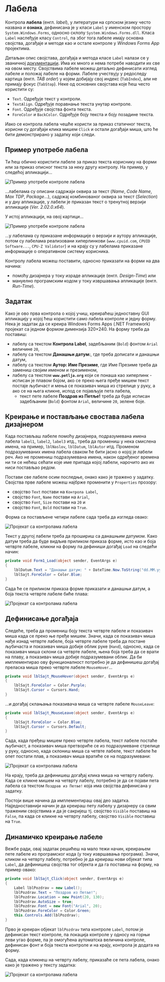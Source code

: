 # Лабела

Контрола **лабела** (енгл. *label*), у литератури на српском језику често
названа и **ознака**, дефинисана је у класи `Label` у именском простору
`System.Windows.Forms`, односно склопу `System.Windows.Forms.dll`. Класа
`Label` наслеђује класу `Control`, па због тога лабеле имају основна својства,
догађаје и методе као и остале контроле у *Windows Forms App* пројектима.

Детаљан опис својстава, догађаја и метода класе `Label` налази се у званичној
[документацији](https://learn.microsoft.com/en-us/dotnet/api/system.windows.forms.label?view=netframework-4.8).
Има их много и нема потребе наводити их све на овом месту. Својствима лабеле
можеш детаљно дефинисати изглед лабеле и положај лабеле на форми. Лабеле
учествују у редоследу картица (енгл. *TAB order*) у којем добијају свој индекс
(`TabIndex`), али не примају фокус (`TabStop`). Неке од основних својстава које
ћеш често користити су:

* `Text`. Одређује текст у контроли.
* `TextAlign`. Одређује поравнање текста унутар контроле.
* `Font`. Одређује својства фонта текста.
* `ForeColor` и `BackColor`. Одређује боју текста и боју позадине текста.

Иако се контрола лабела чешће користи за приказ статичног текста, корисни су
догађаји клика мишем `Click` и остали догађаји миша, што ће бити демонстрирано
у задатку који следи.

## Пример употребе лабела

Ти ћеш обично користити лабеле за приказ текста кориснику на форми или за
приказ описног текста за неку другу контролу. На пример, у следећој
апликацији...

![Пример употребе контроле лабела](./images/labela-primer-upotrebe1.png)

...лабелама су описани садржаји оквира за текст (*Name*, *Code Name*,
*Max TDP*, *Package*...), садржај комбинованог оквира за текст (*Selection*) и
у дну апликације, у лабели је приказан текст о тренутној верзији апликације
(*Ver. 2.02.0.x64*).

У истој апликацији, на овој картици...

![Пример употребе контроле лабела](./images/labela-primer-upotrebe2.png)

...у лабелама су приказане информације о верзији и аутору апликације, потом су
лабелама реализовани хиперлинкови (`www.cpuid.com`, `CPUID Software...`,
`CPU-Z Validator`) и на крају су у лабелама приказане информације о оперативном
систему корисника.

Контролу лабела можеш поставити, односно приказати на форми на два начина:

* помоћу дизајнера у току израде апликације (енгл. *Design-Time*) или
* мануелно програмским кодом у току извршавања апликације (енгл. *Run-Time*).

## Задатак

Како је ово прва контрола о којој учиш, креираћеш једноставну GUI апликацију
у којој ћеш користити само лабела контроле и једну форму. Нека је задатак да
се креира Windows Forms Apps (.NET Framework) пројекат са једном формом
димензија 320×240. На форму треба да поставиш:

* лабелу са текстом **Контрола Label**, задебљаним (`Bold`) фонтом `Arial`
величине `20`,
* лабелу са текстом **Данашњи датум:**, где треба дописати и данашњи датум,
* лабелу са текстом **Аутор: Име Презиме**, где Име Презиме треба да замениш
својим именом и презименом,
* лабелу са текстом **`www.petlja.org`** који се понаша као хиперлинк - исписан
је плавом бојом, ако се преко њега пређе мишем текст постаје љубичаст и мења се
показивач миша из стрелице у руку, а ако се на њега кликне, испод се појављује
пета лабела,
  * текст пете лабеле **Поздрав из Петље!** треба да буде исписан задебљаним
  (`Bold`) фонтом `Arial`, величине `20`, зелене боје.

## Креирање и постављање свостава лабела дизајнером

Када постављаш лабеле помоћу дизајнера, подразумевана имена лабела `label1`,
`label2`, `label3` итд., треба да промениш у нека смислена имена, на пример,
`lblNaslov`, `lblDatum`, `lblAutor` итд. Променом подразумеваних имена лабела
сваком ће бити јасно о којој је лабели реч. Ако не промениш подразумевана
имена, након одређеног времена ни ти се нећеш сећати које име припада којој
лабели, нарочито ако их ниси постављао редом.

Постави све лабеле осим последње, онако како је тражено у задатку. Својства
прве лабеле можеш најбрже променити у `Properties` прозору:

* својство `Text` постави на `Контрола Label`,
* својство `Font`, `Name` постави на `Arial`,
* својство `Font`, `Size` постави на `20` и
* својство `Font`, `Bold` постави на `True`.

Форма са постављене четири лабеле сада треба да изгледа овако:

![Пројекат са контролама лабела](./images/labela-01.png)

Текст у другој лабели треба да прошириш са данашњим датумом. Како датум треба
да буде видљив приликом приказа форме, исто као и боја четврте лабеле, кликни
на форму па дефиниши догађај `Load` на следећи начин:

```cs
private void Form1_Load(object sender, EventArgs e)
{
    lblDatum.Text = "Данашњи датум: " + DateTime.Now.ToString("dd.MM.yyyy.");
    lblSajt.ForeColor = Color.Blue;
}
```

Сада ће се приликом приказа форме приказати и данашњи датум, а боја текста
четврте лабеле биће плава:

![Пројекат са контролама лабела](./images/labela-02.png)

## Дефинисање догађаја

Следеће, треба да промениш боју текста четврте лабеле и показивач миша када се
преко ње пређе мишем. Значи, када се показивач миша нађе изнад четврте лабеле,
боја четврте лабеле треба да постане љубичаста и показивач миша добије облик
руке (`Hand`), односно, када се показивач миша склони са четврте лабеле, њена
боја треба да се врати на плаву, а показивач миша добије подразумевани облик.
Да би имплементирао ову функционалност потребно је да дефинишеш догађај
преласка миша преко четврте лабеле `MouseHover`...

```cs
private void lblSajt_MouseHover(object sender, EventArgs e)
{
    lblSajt.ForeColor = Color.Purple;
    lblSajt.Cursor = Cursors.Hand;
}
```

...и догађај склањања показивача миша са четврте лабеле `MouseLeave`:

```cs
private void lblSajt_MouseLeave(object sender, EventArgs e)
{
    lblSajt.ForeColor = Color.Blue;
    lblSajt.Cursor = Cursors.Default;
}
```

Сада, када пређеш мишем преко четврте лабела, текст лабеле постаће љубичаст, а
показивач миша претвориће се из подразумеване стрелице у руку, односно, када
склониш миша са четвте лабеле, текст лабеле ће опет постати плав, а показивач
миша вратиће се на подразумевани:

![Пројекат са контролама лабела](./images/labela-03.png)

На крају, треба да дефинишеш догађај клика миша на четврту лабелу. Када се
кликне мишем на четврту лабелу, потребно је да се појави пета лабела са текстом
`Поздрав из Петље!` која има својства дефинисана у задатку.

Постоји више начина да имплементираш овај део задатка. Најједноставнији начин
је да креираш пету лабелу у дизајнеру са свим траженим својствима и да је
сакријеш тј. својство `Visible` поставиш на `False`, па када се кликне на
четврту лабелу, својство `Visible` поставиш на `True`.

## Динамичко креирање лабеле

Вежбе ради, овај задатак решићеш на мало тежи начин, креирањем пете лабеле из
програмског кода (у току извршавања програма). Значи, кликом на четврту лабелу,
потребно је да креираш нови објекат типа `Label`, да дефинишеш својства тог
објекта и да га поставиш на форму, на пример овако:

```cs
private void lblSajt_Click(object sender, EventArgs e)
{
    Label lblPozdrav = new Label();
    lblPozdrav.Text = "Поздрав из Петље!";
    lblPozdrav.Location = new Point(20, 130);
    lblPozdrav.AutoSize = true;
    lblPozdrav.Font = new Font("Arial", 20);
    lblPozdrav.ForeColor = Color.Green;
    this.Controls.Add(lblPozdrav);
}
```

Прво је креиран објекат `lblPozdrav` типа контроле `Label`, потом је дефинисан
текст контроле, па локација контроле у односу на горњи леви угао форме, па је
омогућена аутоматска величина контроле, дефинисан фонт и боја текста контроле и
на крају, контрола је додата на форму.

Сада, када кликнеш на четврту лабелу, приказаће се пета лабела, онако како је
тражено у тексту задатка:

![Пројекат са контролама лабела](./images/labela-04.png)
